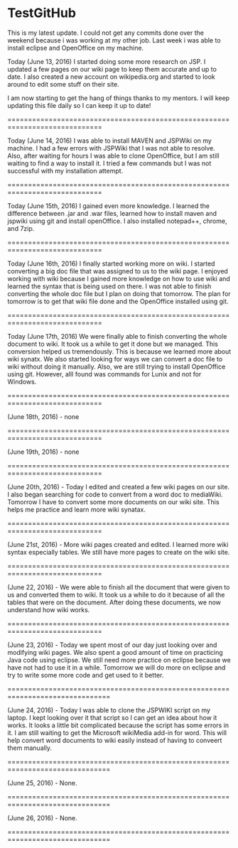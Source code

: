# TestGitHub
This is my latest update. I could not get any commits done over the weekend because i was working at my other job. Last week i was able to install eclipse and OpenOffice on my machine. 

Today (June 13, 2016) I started doing some more research on JSP. I updated a few pages on our wiki page to keep them accurate and up to date. I also created a new account on wikipedia.org and started to look around to edit some stuff on their site. 

I am now starting to get the hang of things thanks to my mentors. I will keep updating this file daily so I can keep it up to date!

=============================================================================

Today (June 14, 2016) I was able to install MAVEN and JSPWiki on my machine. I had a few errors with JSPWiki that I was not able to resolve. Also, after waiting for hours I was able to clone OpenOffice, but I am still waiting to find a way to install it. I tried a few commands but I was not successful with my installation attempt. 

=============================================================================

Today (June 15th, 2016) I gained even more knowledge. I learned the difference between .jar and .war files, 
learned how to install maven and jspwiki using git and install openOffice. I also installed notepad++, chrome,
and 7zip. 

=============================================================================

Today (June 16th, 2016) I finally started working more on wiki. I started converting a big doc file that was assigned to us to the wiki page. I enjoyed working with wiki because I gained more knowledge on how to use wiki and learned the syntax that is being used on there. I was not able to finish converting the whole doc file but I plan on doing that tomorrow. The plan for tomorrow is to get that wiki file done and the OpenOffice installed using git. 

=============================================================================


Today (June 17th, 2016) We were finally able to finish converting the whole document to wiki. It took us a while to get it done but we managed. This conversion helped us tremendously. This is because we learned more about wiki synatx. We also started looking for ways we can convert a doc file to wiki without doing it manually. Also, we are still trying to install OpenOffice using git. However, allI found was commands for Lunix and not for Windows. 

=============================================================================

(June 18th, 2016) - none


=============================================================================

(June 19th, 2016) - none


=============================================================================

(June 20th, 2016) - Today I edited and created a few wiki pages on our site. I also began searching for code to convert from a word doc to mediaWiki. Tomorrow I have to convert some more documents on our wiki site. This helps me practice and learn more wiki synatax.

=============================================================================

(June 21st, 2016) - More wiki pages created and edited. I learned more wiki syntax especially tables. We still have more pages to create on the wiki site. 

=============================================================================

(June 22, 2016) - We were able to finish all the document that were given to us and converted them to wiki. It took us a 
while to do it because of all the tables that were on the document. After doing these documents, we now understand how
wiki works. 

=============================================================================

(June 23, 2016) - Today we spent most of our day just looking over and modifying wiki pages. We also spent a good amount of time on practicing Java code using eclipse. We still need more practice on eclipse because we have not had to use it in a while. Tomorrow we will do more on eclipse and try to write some more code and get used to it better. 

===============================================================================

(June 24, 2016) - Today I was able to clone the JSPWIKI script on my laptop. I kept looking over it that script so I can get an idea about how it works. It looks a little bit complicated because the script has some errors in it. I am still waiting to get the Microsoft wikiMedia add-in for word. This will help convert word documents to wiki easily instead of having to conveert them manually. 

===============================================================================

(June 25, 2016) - None.

===============================================================================

(June 26, 2016) - None.

===============================================================================


